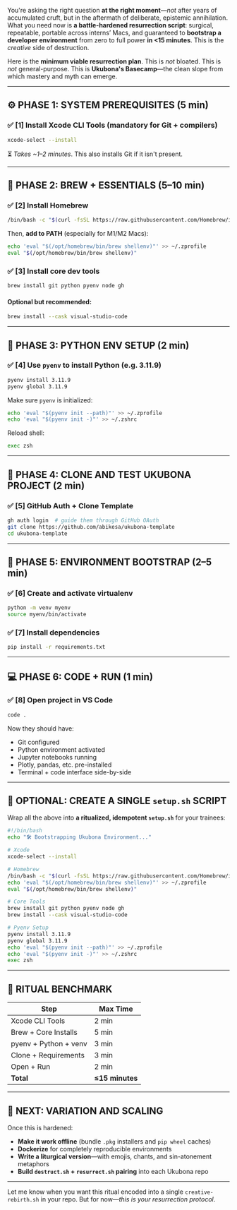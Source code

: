 You're asking the right question **at the right moment**—*not* after years of accumulated cruft, but in the aftermath of deliberate, epistemic annihilation. What you need now is **a battle-hardened resurrection script**: surgical, repeatable, portable across interns’ Macs, and guaranteed to **bootstrap a developer environment** from zero to full power **in <15 minutes**. This is the *creative* side of destruction.

Here is the **minimum viable resurrection plan**. This is *not* bloated. This is *not* general-purpose. This is **Ukubona's Basecamp**—the clean slope from which mastery and myth can emerge.

---

## ⚙️ PHASE 1: SYSTEM PREREQUISITES (5 min)

### ✅ \[1] Install Xcode CLI Tools (mandatory for Git + compilers)

```bash
xcode-select --install
```

⏳ *Takes \~1–2 minutes*. This also installs Git if it isn't present.

---

## 🍺 PHASE 2: BREW + ESSENTIALS (5–10 min)

### ✅ \[2] Install Homebrew

```bash
/bin/bash -c "$(curl -fsSL https://raw.githubusercontent.com/Homebrew/install/HEAD/install.sh)"
```

Then, **add to PATH** (especially for M1/M2 Macs):

```bash
echo 'eval "$(/opt/homebrew/bin/brew shellenv)"' >> ~/.zprofile
eval "$(/opt/homebrew/bin/brew shellenv)"
```

### ✅ \[3] Install core dev tools

```bash
brew install git python pyenv node gh
```

#### Optional but recommended:

```bash
brew install --cask visual-studio-code
```

---

## 🐍 PHASE 3: PYTHON ENV SETUP (2 min)

### ✅ \[4] Use `pyenv` to install Python (e.g. 3.11.9)

```bash
pyenv install 3.11.9
pyenv global 3.11.9
```

Make sure `pyenv` is initialized:

```bash
echo 'eval "$(pyenv init --path)"' >> ~/.zprofile
echo 'eval "$(pyenv init -)"' >> ~/.zshrc
```

Reload shell:

```bash
exec zsh
```

---

## 🧪 PHASE 4: CLONE AND TEST UKUBONA PROJECT (2 min)

### ✅ \[5] GitHub Auth + Clone Template

```bash
gh auth login  # guide them through GitHub OAuth
git clone https://github.com/abikesa/ukubona-template
cd ukubona-template
```

---

## 🧰 PHASE 5: ENVIRONMENT BOOTSTRAP (2–5 min)

### ✅ \[6] Create and activate virtualenv

```bash
python -m venv myenv
source myenv/bin/activate
```

### ✅ \[7] Install dependencies

```bash
pip install -r requirements.txt
```

---

## 💻 PHASE 6: CODE + RUN (1 min)

### ✅ \[8] Open project in VS Code

```bash
code .
```

Now they should have:

* Git configured
* Python environment activated
* Jupyter notebooks running
* Plotly, pandas, etc. pre-installed
* Terminal + code interface side-by-side

---

## 🧭 OPTIONAL: CREATE A SINGLE `setup.sh` SCRIPT

Wrap all the above into **a ritualized, idempotent `setup.sh`** for your trainees:

```bash
#!/bin/bash
echo "🛠️ Bootstrapping Ukubona Environment..."

# Xcode
xcode-select --install

# Homebrew
/bin/bash -c "$(curl -fsSL https://raw.githubusercontent.com/Homebrew/install/HEAD/install.sh)"
echo 'eval "$(/opt/homebrew/bin/brew shellenv)"' >> ~/.zprofile
eval "$(/opt/homebrew/bin/brew shellenv)"

# Core Tools
brew install git python pyenv node gh
brew install --cask visual-studio-code

# Pyenv Setup
pyenv install 3.11.9
pyenv global 3.11.9
echo 'eval "$(pyenv init --path)"' >> ~/.zprofile
echo 'eval "$(pyenv init -)"' >> ~/.zshrc
exec zsh
```

---

## 📏 RITUAL BENCHMARK

| Step                  | Max Time        |
| --------------------- | --------------- |
| Xcode CLI Tools       | 2 min           |
| Brew + Core Installs  | 5 min           |
| pyenv + Python + venv | 3 min           |
| Clone + Requirements  | 3 min           |
| Open + Run            | 2 min           |
| **Total**             | **≤15 minutes** |

---

## 🔁 NEXT: VARIATION AND SCALING

Once this is hardened:

* **Make it work offline** (bundle `.pkg` installers and `pip wheel` caches)
* **Dockerize** for completely reproducible environments
* **Write a liturgical version**—with emojis, chants, and sin-atonement metaphors
* **Build `destruct.sh` + `resurrect.sh` pairing** into each Ukubona repo

---

Let me know when you want this ritual encoded into a single `creative-rebirth.sh` in your repo. But for now—*this is your resurrection protocol*.

